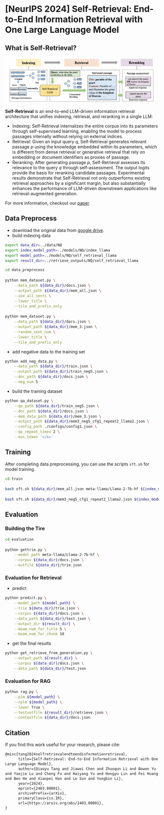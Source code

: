 
# [NeurIPS 2024] Self-Retrieval: End-to-End Information Retrieval with One Large Language Model
## What is Self-Retrieval?
![](./figures/main.png)

**Self-Retrieval** is an end-to-end LLM-driven information retrieval architecture that unifies indexing, retrieval, and reranking in a single LLM:
- Indexing: Self-Retrieval internalizes the entire corpus into its parameters through self-supervised learning, enabling the model to process passages internally without relying on external indices.
- Retrieval: Given an input query $q$, Self-Retrieval generates relevant passage $p$ using the knowledge embedded within its parameters, which is different from dense retrieval or generative retrieval that rely on embedding or document identifiers as proxies of passage.
- Reranking: After generating passage $p$, Self-Retrieval assesses its relevance to the query $q$ through self-assessment. The output logits provide the basis for reranking candidate passages.
Experimental results demonstrate that Self-Retrieval not only outperforms existing retrieval approaches by a significant margin, but also substantially enhances the performance of LLM-driven downstream applications like retrieval-augmented generation. 

For more information, checkout our [paper](https://arxiv.org/pdf/2403.00801).

## Data Preprocess
- download the original data from [google drive](https://drive.google.com/drive/folders/1GfW0WxQUTnAz0pJ5WRyVFgUhni-yz75f?usp=sharing).
- build indexing data

```bash
export data_dir=../data/NQ
export index_model_path=../models/NQ/index_llama
export model_path=../models/NQ/self_retrieval_llama
export result_dir=../retrieve_outputs/NQ/self_retrieval_llama
```

```bash
cd data_preprocess

python mem_dataset.py \
    --data_path ${data_dir}/docs.json \
    --output_path ${data_dir}/mem_all.json \
    --use_all_sents \
    --lower_title \
    --tile_and_prefix_only

python mem_dataset.py \
    --data_path ${data_dir}/docs.json \
    --output_path ${data_dir}/mem_3.json \
    --random_sent_num \
    --lower_title \
    --tile_and_prefix_only
```

- add negative data to the training set
```bash
python add_neg_data.py \
    --data_path ${data_dir}/train.json \
    --output_path ${data_dir}/train_neg5.json \
    --doc_path ${data_dir}/docs.json \
    --neg_num 5
```

- build the training dataset
```bash
python qa_dataset.py \
    --qa_path ${data_dir}/train_neg5.json \
    --doc_path ${data_dir}/docs.json \
    --mem_data_path ${data_dir}/mem_3.json \
    --output_path ${data_dir}/mem3_neg5_cfg1_repeat2_llama2.json \
    --config_path ./configs/config1.json \
    --qa_repeat_times 2 \
    --eos_token '</s>'
```
## Training

After completing data preprocessing, you can use the scripts `sft.sh` for model training.
```bash
cd train

bash sft.sh ${data_dir}/mem_all.json meta-llama/Llama-2-7b-hf ${index_model_path}

bash sft.sh ${data_dir}/mem3_neg5_cfg1_repeat2_llama2.json ${index_model_path} ${model_path}
```
## Evaluation
### Building the Tire
```bash
cd evaluation

python gettrie.py \
    --model_path meta-llama/Llama-2-7b-hf \
    --corpus ${data_dir}/docs.json \
    --outfile ${data_dir}/trie.json
```

### Evaluation for Retrieval
- predict
```bash
python predict.py \
    --model_path ${model_path} \
    --trie ${data_dir}/trie.json \
    --corpus ${data_dir}/docs.json \
    --data_path ${data_dir}/test.json \
    --output_dir ${result_dir} \
    --beam_num_for_title 5 \
    --beam_num_for_chunk 10
```
- get the final results
```bash
python get_retrieve_from_generation.py \
    --output_path ${result_dir} \
    --corpus ${data_dir}/docs.json \
    --data_path ${data_dir}/test.json
```

### Evaluation for RAG
```bash
python rag.py \
    --plm ${model_path} \
    --rplm ${model_path} \
    --lower True \
    --testsetfile ${result_dir}/retrieve.json \
    --contextfile ${data_dir}/docs.json
```

## Citation
If you find this work useful for your research, please cite:

```
@misc{tang2024selfretrievalendtoendinformationretrieval,
      title={Self-Retrieval: End-to-End Information Retrieval with One Large Language Model}, 
      author={Qiaoyu Tang and Jiawei Chen and Zhuoqun Li and Bowen Yu and Yaojie Lu and Cheng Fu and Haiyang Yu and Hongyu Lin and Fei Huang and Ben He and Xianpei Han and Le Sun and Yongbin Li},
      year={2024},
      eprint={2403.00801},
      archivePrefix={arXiv},
      primaryClass={cs.IR},
      url={https://arxiv.org/abs/2403.00801}, 
}
```
